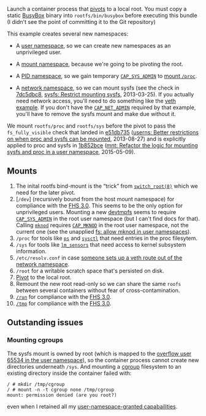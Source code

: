 Launch a container process that [pivots][pivot_root.2] to a local
root.  You must copy a static [BusyBox][] binary into
`rootfs/bin/busybox` before executing this bundle (I didn't see the
point of committing it to the Git repository)

This example creates several new namespaces:

* A [user namespace][user_namespaces.7], so we can create new
  namespaces as an unprivileged user.

* A [mount namespace][namespaces.7], because we're going to be
  pivoting the root.

* A [PID namespace][pid_namespaces.7], so we gain temporary
  [`CAP_SYS_ADMIN`][capabilities.7] to [mount
  `/proc`][e51db735-proc-cap-pidns].

* A [network namespace][namespaces.7], so we can mount sysfs (see the
  check in [7dc5dbc8][], [sysfs: Restrict mounting
  sysfs][7dc5dbc8-thread], 2013-03-25).  If you actually need network
  access, you'll need to do something like the [veth
  example](../net-veth-root).  If you don't have the
  [`CAP_NET_ADMIN`][capabilities.7] required by that example, you'll
  have to remove the sysfs mount and make due without it.

We mount `rootfs/proc` and `rootfs/sys` before the pivot to pass the
`fs_fully_visible` check that landed in [e51db735][] ([userns: Better
restrictions on when proc and sysfs can be mounted][e51db735-thread],
2013-08-27) and is explicitly applied to proc and sysfs in
[1b852bce][] ([mnt: Refactor the logic for mounting sysfs and proc in
a user namespace][1b852bce-thread], 2015-05-09).

## Mounts

1. The inital rootfs bind-mount is the “trick” from
   [`switch_root(8)`][switch_root.8.notes] which we need for the later
   pivot.
2. [`/dev`] (recursively bound from the host mount namespace) for
   compliance with the [FHS 3.0][FHS-3.0].  This seems to be the only
   option for unprivileged users.  Mounting a new [devtmpfs][] seems
   to require [`CAP_SYS_ADMIN`][capabilities.7] in the root user
   namespace (but I can't find docs for that).  Calling
   [`mknod`][mknod.1] requires [`CAP_MKNOD`][capabilities.7] in the
   root user namespace, not the current one (see the unapplied [fs:
   allow mknod in user namespaces][mknod-user-namespace]).
3. `/proc` for tools like [`ps`][ps.1] and [`sysctl`][sysctl.8] that
   need entries in the proc filesytem.
4. `/sys` for tools like [`lm_sensors`][lm_sensors] that need
   access to kernel subsystem information.
5. `/etc/resolv.conf` in case [someone sets up a veth route out of the
   network namespace](../net-veth-root).
6. `/root` for a writable scratch space that's persisted on disk.
7. [Pivot][pivot_root.2] to the local root.
8. Remount the new root read-only so we can share the same `roofs`
   between several containers without fear of cross-contamination.
9. [`/run`][run] for compliance with the [FHS 3.0][FHS-3.0].
10. [`/tmp`][tmp] for compliance with the [FHS 3.0][FHS-3.0].

## Outstanding issues

### Mounting cgroups

The sysfs mount is owned by root (which is mapped to the [overflow
user 65534 in the user namespace][user_namespaces.7]), so the
container process cannot create new directories underneath `/sys`.
And mounting a [cgroup][cgroups] filesystem to an existing directory
inside the container failed with:

    / # mkdir /tmp/cgroup
    / # mount -n -t cgroup none /tmp/cgroup
    mount: permission denied (are you root?)

even when I retained all my [user-namespace-granted
capabailities][user_namespaces.7].

[BusyBox]: http://www.busybox.net/
[cgroups]: https://www.kernel.org/doc/Documentation/cgroups/cgroups.txt
[dev]: http://refspecs.linuxfoundation.org/FHS_3.0/fhs/ch03s06.html
[devtmpfs]: http://thread.gmane.org/gmane.linux.kernel/830032
[FHS-3.0]: http://refspecs.linuxfoundation.org/FHS_3.0/fhs/index.html
[lm_sensors]: http://www.lm-sensors.org/
[run]: http://refspecs.linuxfoundation.org/FHS_3.0/fhs/ch03s15.html
[tmp]: http://refspecs.linuxfoundation.org/FHS_3.0/fhs/ch03s18.html

[mknod-user-namespace]: http://thread.gmane.org/gmane.linux.file-systems/72682/focus=72684
[e51db735]: https://git.kernel.org/cgit/linux/kernel/git/torvalds/linux.git/commit/?id=e51db73532955dc5eaba4235e62b74b460709d5b
[e51db735-thread]: http://thread.gmane.org/gmane.linux.file-systems/77413
[e51db735-proc-cap-pidns]: https://git.kernel.org/cgit/linux/kernel/git/torvalds/linux.git/diff/fs/proc/root.c?id=e51db73532955dc5eaba4235e62b74b460709d5b
[7dc5dbc8]: https://git.kernel.org/cgit/linux/kernel/git/torvalds/linux.git/commit/?id=7dc5dbc879bd0779924b5132a48b731a0bc04a1e
[7dc5dbc8-thread]: http://thread.gmane.org/gmane.linux.file-systems/77413/focus=77414
[1b852bce]: https://git.kernel.org/cgit/linux/kernel/git/torvalds/linux.git/commit/?id=1b852bceb0d111e510d1a15826ecc4a19358d512
[1b852bce-thread]: http://thread.gmane.org/gmane.linux.kernel.containers/29284/focus=29285

[mknod.1]: http://man7.org/linux/man-pages/man1/mknod.1.html
[ps.1]: http://man7.org/linux/man-pages/man1/ps.1.html
[pivot_root.2]: http://man7.org/linux/man-pages/man2/pivot_root.2.html
[capabilities.7]: http://man7.org/linux/man-pages/man7/capabilities.7.html
[namespaces.7]: http://man7.org/linux/man-pages/man7/namespaces.7.html
[pid_namespaces.7]: http://man7.org/linux/man-pages/man7/pid_namespaces.7.html
[user_namespaces.7]: http://man7.org/linux/man-pages/man7/user_namespaces.7.html
[switch_root.8.notes]: http://man7.org/linux/man-pages/man8/switch_root.8.html#NOTES
[sysctl.8]: http://man7.org/linux/man-pages/man8/sysctl.8.html
